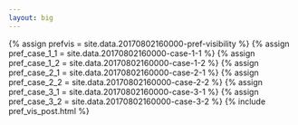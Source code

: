 ```yaml
---
layout: big
---
```

{% assign prefvis = site.data.20170802160000-pref-visibility %}
{% assign pref_case_1_1 = site.data.20170802160000-case-1-1 %}
{% assign pref_case_1_2 = site.data.20170802160000-case-1-2 %}
{% assign pref_case_2_1 = site.data.20170802160000-case-2-1 %}
{% assign pref_case_2_2 = site.data.20170802160000-case-2-2 %}
{% assign pref_case_3_1 = site.data.20170802160000-case-3-1 %}
{% assign pref_case_3_2 = site.data.20170802160000-case-3-2 %}
{% include pref_vis_post.html %}
